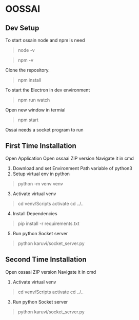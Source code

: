 # OOSSAI
## Dev Setup
To start ossain node and npm is need
 > node -v

 > npm -v

 Clone the repository.

 > npm install

 To start the Electron in dev environment
 >npm run watch

 Open new window in termial
 >npm start

 Ossai needs a socket program to run 


 ## First Time Installation
Open Application
Open ossaai ZIP version
Navigate it in cmd

1. Download and set Environment Path variable of python3
2. Setup virtual env in python
> python -m venv venv
3. Activate virtual venv
> cd venv/Scripts
> activate
> cd ../..
4. Install Dependencies
> pip install -r requirements.txt
5. Run python Socket server
> python karuvi/socket_server.py

## Second Time Installation
Open ossaai ZIP version
Navigate it in cmd

1. Activate virtual venv
> cd venv/Scripts
> activate
> cd ../..
3. Run python Socket server
> python karuvi/socket_server.py
